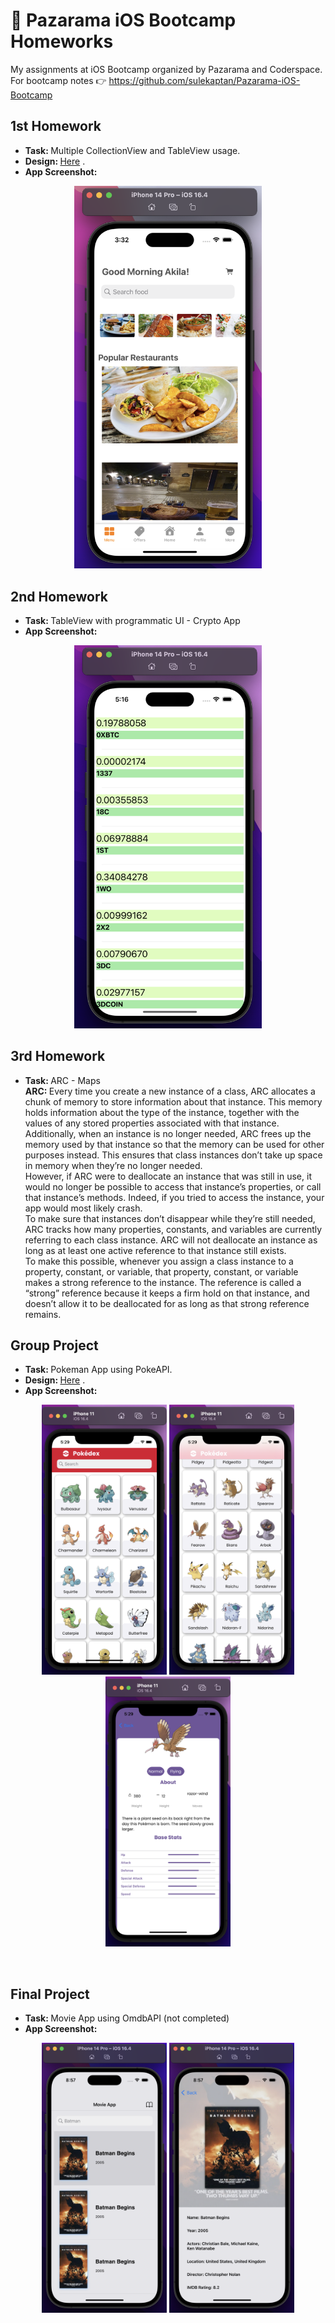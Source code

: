#  Pazarama iOS Bootcamp Homeworks
My assignments at iOS Bootcamp organized by Pazarama and Coderspace. For bootcamp notes 👉 https://github.com/sulekaptan/Pazarama-iOS-Bootcamp
## <b> 1st Homework </b> 
- <b>  Task:  </b> Multiple CollectionView and TableView usage. <br/>
- <b> Design:  </b> [Here](https://www.behance.net/gallery/108639283/Meal-Monkey-Food-delivery-iOS-mobile-application) . <br/>
- <b> App Screenshot:  </b>  <br/>
<p align="center">
  <img src="/assets/1st-homework.png" width="300" />
</p>

## <b> 2nd Homework </b> 
- <b> Task:  </b> TableView with programmatic UI - Crypto App <br/>
- <b> App Screenshot:  </b>  <br/>
<p align="center">
  <img src="/assets/2nd-homework.png" width="300" />
</p>

## <b> 3rd Homework </b> 
- <b> Task:  </b> ARC - Maps <br/>
<b> ARC: </b> Every time you create a new instance of a class, ARC allocates a chunk of memory to store information about that instance. This memory holds information about the type of the instance, together with the values of any stored properties associated with that instance. <br/>
Additionally, when an instance is no longer needed, ARC frees up the memory used by that instance so that the memory can be used for other purposes instead. This ensures that class instances don’t take up space in memory when they’re no longer needed.<br/>
However, if ARC were to deallocate an instance that was still in use, it would no longer be possible to access that instance’s properties, or call that instance’s methods. Indeed, if you tried to access the instance, your app would most likely crash.<br/>
To make sure that instances don’t disappear while they’re still needed, ARC tracks how many properties, constants, and variables are currently referring to each class instance. ARC will not deallocate an instance as long as at least one active reference to that instance still exists.<br/>
To make this possible, whenever you assign a class instance to a property, constant, or variable, that property, constant, or variable makes a strong reference to the instance. The reference is called a “strong” reference because it keeps a firm hold on that instance, and doesn’t allow it to be deallocated for as long as that strong reference remains.

## <b> Group Project </b> 
- <b>  Task:  </b> Pokeman App using PokeAPI.  <br/>
- <b> Design:  </b> [Here](https://www.figma.com/file/DwPu6EVf5Jr4vDUVeRXXUJ/Pokédex-(Community)?node-id=1017%3A431&mode=dev) . <br/>
- <b> App Screenshot:  </b>  <br/>
<p align="center">
  <img src="/assets/pokemon-1.png" width="200" />
  <img src="/assets/pokemon-2.png" width="200" />
  <img src="/assets/pokemon-3.png" width="200" />
</p><br/>

## <b> Final Project </b> 
- <b>  Task:  </b> Movie App using OmdbAPI (not completed) <br/>
- <b> App Screenshot:  </b>  <br/>
<p align="center">
  <img src="/assets/movie-1.png" width="200" />
  <img src="/assets/movie-2.png" width="200" />
</p><br/>





